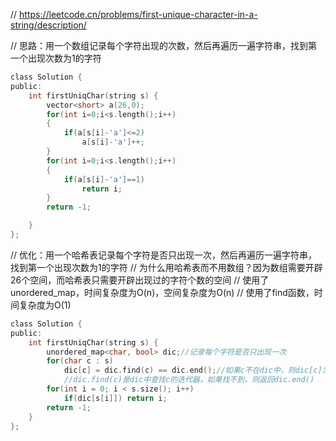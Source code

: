 // https://leetcode.cn/problems/first-unique-character-in-a-string/description/

// 思路：用一个数组记录每个字符出现的次数，然后再遍历一遍字符串，找到第一个出现次数为1的字符
```C
class Solution {
public:
    int firstUniqChar(string s) {
        vector<short> a(26,0);
        for(int i=0;i<s.length();i++)
        {
            if(a[s[i]-'a']<=2)
                a[s[i]-'a']++;        
        }
        for(int i=0;i<s.length();i++)
        {
            if(a[s[i]-'a']==1)
                return i;   
        }
        return -1;

    }
};
```
// 优化：用一个哈希表记录每个字符是否只出现一次，然后再遍历一遍字符串，找到第一个出现次数为1的字符
// 为什么用哈希表而不用数组？因为数组需要开辟26个空间，而哈希表只需要开辟出现过的字符个数的空间
// 使用了unordered_map，时间复杂度为O(n)，空间复杂度为O(n)
// 使用了find函数，时间复杂度为O(1)
```C
class Solution {
public:
    int firstUniqChar(string s) {
        unordered_map<char, bool> dic;//记录每个字符是否只出现一次
        for(char c : s)
            dic[c] = dic.find(c) == dic.end();//如果c不在dic中，则dic[c]为true，否则为false
            //dic.find(c)是dic中查找c的迭代器，如果找不到，则返回dic.end()
        for(int i = 0; i < s.size(); i++)
            if(dic[s[i]]) return i;
        return -1;
    }
};
```